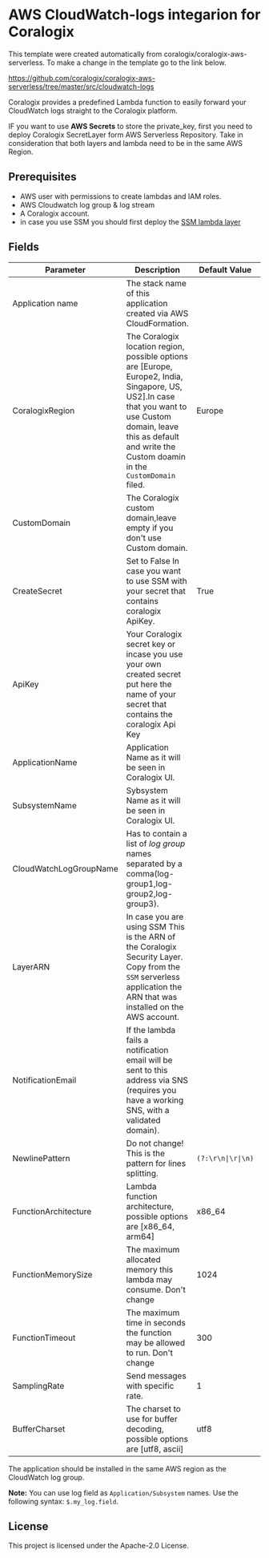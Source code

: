 # AWS CloudWatch-logs integarion for Coralogix

This template were created automatically from coralogix/coralogix-aws-serverless.
To make a change in the template go to the link below.

https://github.com/coralogix/coralogix-aws-serverless/tree/master/src/cloudwatch-logs

Coralogix provides a predefined Lambda function to easily forward your CloudWatch logs straight to the Coralogix platform.

IF you want to use **AWS Secrets** to store the private_key, first you need to deploy Coralogix SecretLayer form AWS Serverless Repository.
Take in consideration that both layers and lambda need to be in the same AWS Region.

## Prerequisites

* AWS user with permissions to create lambdas and IAM roles.
* AWS Cloudwatch log group & log stream
* A Coralogix account.
* in case you use SSM you should first deploy the [SSM lambda layer](https://us-east-1.console.aws.amazon.com/lambda/home?region=us-east-1#/create/app?applicationId=arn:aws:serverlessrepo:eu-central-1:597078901540:applications/Coralogix-Lambda-SSMLayer)

## Fields 

| Parameter | Description | Default Value | Required |
|---|---|---|---|
| Application name | The stack name of this application created via AWS CloudFormation. |   | :heavy_check_mark: |
| CoralogixRegion | The Coralogix location region, possible options are [Europe, Europe2, India, Singapore, US, US2].In case that you want to use Custom domain, leave this as default and write the Custom doamin in the ``CustomDomain`` filed. |  Europe | :heavy_check_mark: | 
| CustomDomain | The Coralogix custom domain,leave empty if you don't use Custom domain.| |  |
| CreateSecret | Set to False In case you want to use SSM with your secret that contains coralogix ApiKey. | True |  | 
| ApiKey | Your Coralogix secret key or incase you use your own created secret put here the name of your secret that contains the coralogix Api Key |  | :heavy_check_mark: | 
| ApplicationName | Application Name as it will be seen in Coralogix UI.|   | :heavy_check_mark: | 
| SubsystemName | Sybsystem Name as it will be seen in Coralogix UI.|   | :heavy_check_mark: | 
| CloudWatchLogGroupName | Has to contain a list of *log group* names separated by a comma(log-group1,log-group2,log-group3).|   | :heavy_check_mark: | 
| LayerARN | In case you are using SSM This is the ARN of the Coralogix Security Layer. Copy from the ``SSM`` serverless application the ARN that was installed on the AWS account. | | |
| NotificationEmail | If the lambda fails a notification email will be sent to this address via SNS (requires you have a working SNS, with a validated domain).| | |
| NewlinePattern | Do not change! This is the pattern for lines splitting.| ``(?:\r\n\|\r\|\n)`` | |
| FunctionArchitecture | Lambda function architecture, possible options are [x86_64, arm64]| x86_64 | |
| FunctionMemorySize | The maximum allocated memory this lambda may consume. Don't change| 1024 | |
| FunctionTimeout | The maximum time in seconds the function may be allowed to run. Don't change| 300 | |
| SamplingRate | Send messages with specific rate.| 1 | |
| BufferCharset | The charset to use for buffer decoding, possible options are [utf8, ascii]| utf8 | |

The application should be installed in the same AWS region as the CloudWatch log group.
 
**Note:** You can use log field as `Application/Subsystem` names. Use the following syntax: `$.my_log.field`.

## License

This project is licensed under the Apache-2.0 License.



